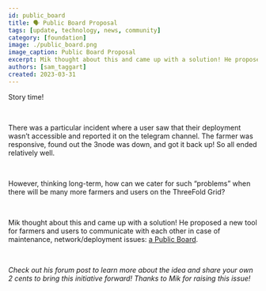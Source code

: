 ```yaml
---
id: public_board
title: 🗣 Public Board Proposal
tags: [update, technology, news, community]
category: [foundation]
image: ./public_board.png
image_caption: Public Board Proposal
excerpt: Mik thought about this and came up with a solution! He proposed a new tool for farmers and users to communicate with each other in case of maintenance, network/deployment issues - a Public Board.
authors: [sam_taggart]
created: 2023-03-31
---
```


Story time!

<br/>

There was a particular incident where a user saw that their deployment wasn’t accessible and reported it on the telegram channel. The farmer was responsive, found out the 3node was down, and got it back up! So all ended relatively well. 

<br/>

However, thinking long-term, how can we cater for such “problems” when there will be many more farmers and users on the ThreeFold Grid? 

<br/>

Mik thought about this and came up with a solution! He proposed a new tool for farmers and users to communicate with each other in case of maintenance, network/deployment issues: [a Public Board](https://forum.threefold.io/t/public-board-to-announce-3node-maintenances-and-more/3863). 

<br/>

_Check out his forum post to learn more about the idea and share your own 2 cents to bring this initiative forward! Thanks to Mik for raising this issue!_